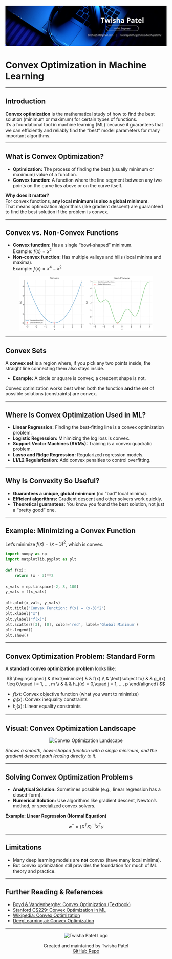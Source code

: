 ![Banner](https://github.com/twishapatel12/AI-ML-Journal/blob/main/assets/aiml-banner.png)

# Convex Optimization in Machine Learning

---

## Introduction

**Convex optimization** is the mathematical study of how to find the best solution (minimum or maximum) for certain types of functions.  
It’s a foundational tool in machine learning (ML) because it guarantees that we can efficiently and reliably find the “best” model parameters for many important algorithms.

---

## What is Convex Optimization?

- **Optimization:** The process of finding the best (usually minimum or maximum) value of a function.
- **Convex function:** A function where the line segment between any two points on the curve lies above or on the curve itself.

**Why does it matter?**  
For convex functions, **any local minimum is also a global minimum**.  
That means optimization algorithms (like gradient descent) are guaranteed to find the best solution if the problem is convex.

---

## Convex vs. Non-Convex Functions

- **Convex function:** Has a single “bowl-shaped” minimum.  
  Example: $f(x) = x^2$
- **Non-convex function:** Has multiple valleys and hills (local minima and maxima).  
  Example: $f(x) = x^4 - x^2$

<p align="center">
  <img src="https://github.com/twishapatel12/AI-ML-Journal/blob/main/assets/convex-vs-nonconvex.png" alt="Convex vs Non-Convex Functions" width="420"/>
</p>

---

## Convex Sets

A **convex set** is a region where, if you pick any two points inside, the straight line connecting them also stays inside.

- **Example:** A circle or square is convex; a crescent shape is not.

Convex optimization works best when both the function **and** the set of possible solutions (constraints) are convex.

---

## Where Is Convex Optimization Used in ML?

- **Linear Regression:** Finding the best-fitting line is a convex optimization problem.
- **Logistic Regression:** Minimizing the log loss is convex.
- **Support Vector Machines (SVMs):** Training is a convex quadratic problem.
- **Lasso and Ridge Regression:** Regularized regression models.
- **L1/L2 Regularization:** Add convex penalties to control overfitting.

---

## Why Is Convexity So Useful?

- **Guarantees a unique, global minimum** (no “bad” local minima).
- **Efficient algorithms:** Gradient descent and other solvers work quickly.
- **Theoretical guarantees:** You know you found the best solution, not just a “pretty good” one.

---

## Example: Minimizing a Convex Function

Let’s minimize $f(x) = (x-3)^2$, which is convex.

```python
import numpy as np
import matplotlib.pyplot as plt

def f(x):
    return (x - 3)**2

x_vals = np.linspace(-2, 8, 100)
y_vals = f(x_vals)

plt.plot(x_vals, y_vals)
plt.title("Convex Function: f(x) = (x-3)^2")
plt.xlabel("x")
plt.ylabel("f(x)")
plt.scatter([3], [0], color='red', label='Global Minimum')
plt.legend()
plt.show()
````

---

## Convex Optimization Problem: Standard Form

A **standard convex optimization problem** looks like:

$$
\begin{aligned}
& \text{minimize} & & f(x) \\
& \text{subject to} & & g_i(x) \leq 0,\quad i = 1, ..., m \\
& & & h_j(x) = 0,\quad j = 1, ..., p
\end{aligned}
$$

* $f(x)$: Convex objective function (what you want to minimize)
* $g_i(x)$: Convex inequality constraints
* $h_j(x)$: Linear equality constraints

---

## Visual: Convex Optimization Landscape

<p align="center">
  <img src="https://github.com/twishapatel12/AI-ML-Journal/blob/main/assets/convex-optimization-landscape.png" alt="Convex Optimization Landscape" width="480"/>
</p>

*Shows a smooth, bowl-shaped function with a single minimum, and the gradient descent path leading directly to it.*

---

## Solving Convex Optimization Problems

* **Analytical Solution:** Sometimes possible (e.g., linear regression has a closed-form).
* **Numerical Solution:** Use algorithms like gradient descent, Newton’s method, or specialized convex solvers.

**Example: Linear Regression (Normal Equation)**

$$
w^* = (X^T X)^{-1} X^T y
$$

---

## Limitations

* Many deep learning models are **not** convex (have many local minima).
* But convex optimization still provides the foundation for much of ML theory and practice.

---

## Further Reading & References

* [Boyd & Vandenberghe: Convex Optimization (Textbook)](https://web.stanford.edu/~boyd/cvxbook/)
* [Stanford CS229: Convex Optimization in ML](https://cs229.stanford.edu/notes2022fall/cs229-notes2.pdf)
* [Wikipedia: Convex Optimization](https://en.wikipedia.org/wiki/Convex_optimization)
* [DeepLearning.ai: Convex Optimization](https://www.deeplearning.ai/resources/convex-optimization/)

---

<p align="center">
  <img src="https://github.com/twishapatel12/AI-ML-Journal/blob/main/assets/twisha-patel-logo.png" alt="Twisha Patel Logo" width="80"/>
</p>
<p align="center">
  Created and maintained by Twisha Patel  
  <br>
  <a href="https://github.com/twishapatel12/AI-ML-Journal">GitHub Repo</a>
</p>